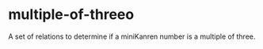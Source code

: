 # multiple-of-threeo
A set of relations to determine if a miniKanren number is a multiple of three.
